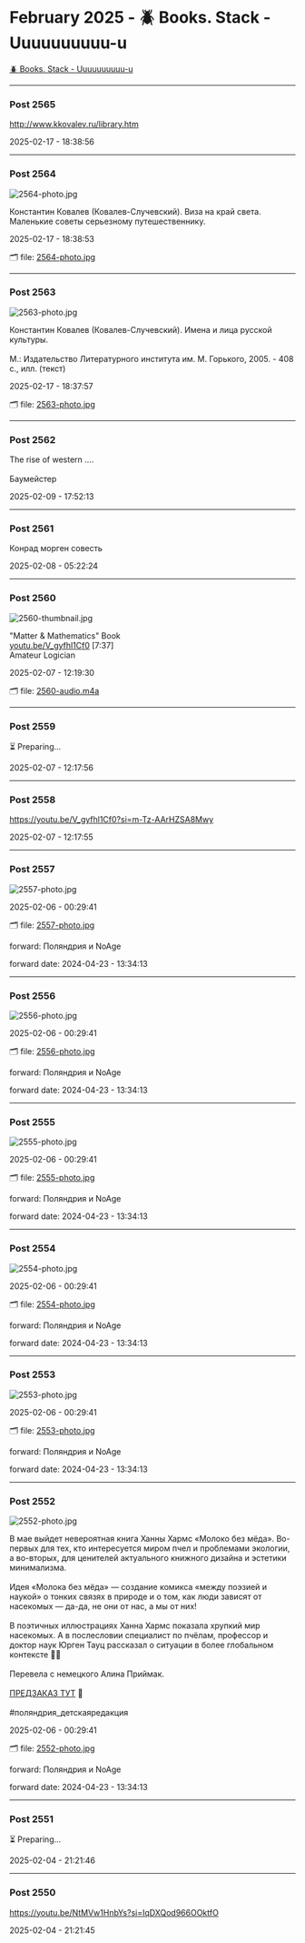 # February 2025 - 🪲 Books. Stack - Uuuuuuuuuu-u

[🪲 Books. Stack - Uuuuuuuuuu-u](../../)



---

### Post 2565




<a href="http://www.kkovalev.ru/library.htm">http://www.kkovalev.ru/library.htm</a>


2025-02-17 - 18:38:56







---

### Post 2564

 
![2564-photo.jpg](2564-photo.jpg) 



Константин Ковалев (Ковалев-Случевский). Виза на край света. Маленькие советы серьезному путешественнику.


2025-02-17 - 18:38:53


🗂 file: [2564-photo.jpg](2564-photo.jpg) 






---

### Post 2563

 
![2563-photo.jpg](2563-photo.jpg) 



Константин Ковалев (Ковалев-Случевский). Имена и лица русской культуры.<br /><br />     М.: Издательство Литературного института им. М. Горького, 2005. - 408 с., илл. (текст)


2025-02-17 - 18:37:57


🗂 file: [2563-photo.jpg](2563-photo.jpg) 






---

### Post 2562




The rise of western ….<br /><br />Баумейстер


2025-02-09 - 17:52:13







---

### Post 2561




Конрад морген совесть


2025-02-08 - 05:22:24







---

### Post 2560

 
![2560-thumbnail.jpg](2560-thumbnail.jpg) 



&quot;Matter &amp; Mathematics&quot; Book<br /><a href="http://youtu.be/V_gyfhl1Cf0">youtu.be/V_gyfhl1Cf0</a> [7:37]<br />Amateur Logician


2025-02-07 - 12:19:30


🗂 file: [2560-audio.m4a](2560-audio.m4a) 






---

### Post 2559




⏳ Preparing...


2025-02-07 - 12:17:56







---

### Post 2558




<a href="https://youtu.be/V_gyfhl1Cf0?si=m-Tz-AArHZSA8Mwy">https://youtu.be/V_gyfhl1Cf0?si=m-Tz-AArHZSA8Mwy</a>


2025-02-07 - 12:17:55







---

### Post 2557

 
![2557-photo.jpg](2557-photo.jpg) 




2025-02-06 - 00:29:41


🗂 file: [2557-photo.jpg](2557-photo.jpg) 


 
forward: Поляндрия и NoAge 

forward date: 2024-04-23 - 13:34:13




---

### Post 2556

 
![2556-photo.jpg](2556-photo.jpg) 




2025-02-06 - 00:29:41


🗂 file: [2556-photo.jpg](2556-photo.jpg) 


 
forward: Поляндрия и NoAge 

forward date: 2024-04-23 - 13:34:13




---

### Post 2555

 
![2555-photo.jpg](2555-photo.jpg) 




2025-02-06 - 00:29:41


🗂 file: [2555-photo.jpg](2555-photo.jpg) 


 
forward: Поляндрия и NoAge 

forward date: 2024-04-23 - 13:34:13




---

### Post 2554

 
![2554-photo.jpg](2554-photo.jpg) 




2025-02-06 - 00:29:41


🗂 file: [2554-photo.jpg](2554-photo.jpg) 


 
forward: Поляндрия и NoAge 

forward date: 2024-04-23 - 13:34:13




---

### Post 2553

 
![2553-photo.jpg](2553-photo.jpg) 




2025-02-06 - 00:29:41


🗂 file: [2553-photo.jpg](2553-photo.jpg) 


 
forward: Поляндрия и NoAge 

forward date: 2024-04-23 - 13:34:13




---

### Post 2552

 
![2552-photo.jpg](2552-photo.jpg) 



В мае выйдет невероятная книга Ханны Хармс «Молоко без мёда». Во-первых для тех, кто интересуется миром пчел и проблемами экологии, а во-вторых, для ценителей актуального книжного дизайна и эстетики минимализма.<br />⠀<br />Идея «Молока без мёда» — создание комикса «между поэзией и наукой» о тонких связях в природе и о том, как люди зависят от насекомых — да-да, не они от нас, а мы от них!<br />⠀<br />В поэтичных иллюстрациях Ханна Хармс показала хрупкий мир насекомых. А в послесловии специалист по пчёлам, профессор и доктор наук Юрген Тауц рассказал о ситуации в более глобальном контексте 🐝🍯<br />⠀<br />Перевела с немецкого Алина Приймак.<br /><br /><a href="https://polyandria.ru/catalog/novinki/moloko-bez-myeda/">ПРЕДЗАКАЗ ТУТ</a> 💛<br /><br />#поляндрия_детскаяредакция


2025-02-06 - 00:29:41


🗂 file: [2552-photo.jpg](2552-photo.jpg) 


 
forward: Поляндрия и NoAge 

forward date: 2024-04-23 - 13:34:13




---

### Post 2551




⏳ Preparing...


2025-02-04 - 21:21:46







---

### Post 2550




<a href="https://youtu.be/NtMVw1HnbYs?si=IqDXQod966OOktfO">https://youtu.be/NtMVw1HnbYs?si=IqDXQod966OOktfO</a>


2025-02-04 - 21:21:45





